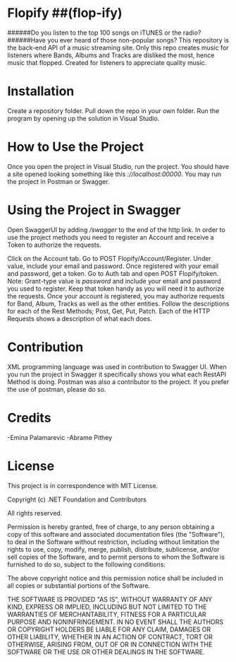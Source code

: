 # Flopify ##(flop-ify)

######Do you listen to the top 100 songs on iTUNES or the radio? 
######Have you ever heard of those non-popular songs? 
This repository is the back-end API of a music streaming site. Only this repo creates music for listeners where Bands, Albums and Tracks are disliked the most, hence music that flopped. Created for listeners to appreciate quality music. 

# Installation
Create a repository folder. 
Pull down the repo in your own folder. 
Run the program by opening up the solution in Visual Studio.

# How to Use the Project
Once you open the project in Visual Studio, run the project. You should have a site opened looking something like this *://localhost:00000*. You may run the project in Postman or Swagger. 

# Using the Project in Swagger
Open SwaggerUI by adding */swagger* to the end of the http link. 
In order to use the project methods you need to register an Account and receive a Token to authorize the requests. 

Click on the Account tab. Go to POST Flopify/Account/Register. Under value, include your email and password. Once registered with your email and password, get a token. Go to Auth tab and open POST Flopify/token. Note: Grant-type value is *password* and include your email and password you used to register. Keep that token handy as you will need it to authorize the requests. 
Once your account is registered, you may authorize requests for Band, Album, Tracks as well as the other entities.
Follow the descriptions for each of the Rest Methods; Post, Get, Put, Patch. Each of the HTTP Requests shows a description of what each does.
 
# Contribution
XML programming language was used in contribution to Swagger UI. When you run the project in Swagger it specifically shows you what each RestAPI Method is doing. 
Postman was also a contributor to the project. If you prefer the use of postman, please do so. 

# Credits
-Emina Palamarevic 
-Abrame Pithey

# License
This project is in correspondence with MIT License.

Copyright (c) .NET Foundation and Contributors

All rights reserved.

Permission is hereby granted, free of charge, to any person obtaining a copy
of this software and associated documentation files (the "Software"), to deal
in the Software without restriction, including without limitation the rights
to use, copy, modify, merge, publish, distribute, sublicense, and/or sell
copies of the Software, and to permit persons to whom the Software is
furnished to do so, subject to the following conditions:

The above copyright notice and this permission notice shall be included in all
copies or substantial portions of the Software.

THE SOFTWARE IS PROVIDED "AS IS", WITHOUT WARRANTY OF ANY KIND, EXPRESS OR
IMPLIED, INCLUDING BUT NOT LIMITED TO THE WARRANTIES OF MERCHANTABILITY,
FITNESS FOR A PARTICULAR PURPOSE AND NONINFRINGEMENT. IN NO EVENT SHALL THE
AUTHORS OR COPYRIGHT HOLDERS BE LIABLE FOR ANY CLAIM, DAMAGES OR OTHER
LIABILITY, WHETHER IN AN ACTION OF CONTRACT, TORT OR OTHERWISE, ARISING FROM,
OUT OF OR IN CONNECTION WITH THE SOFTWARE OR THE USE OR OTHER DEALINGS IN THE
SOFTWARE.
